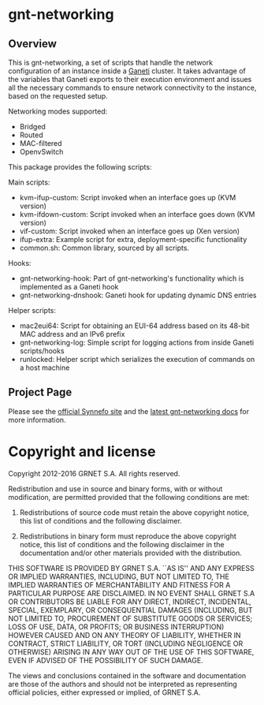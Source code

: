 gnt-networking
===========

Overview
--------

This is gnt-networking, a set of scripts that handle the network configuration of
an instance inside a [Ganeti](http://code.google.com/p/ganeti) cluster.
It takes advantage of the variables that Ganeti exports to their execution
environment and issues all the necessary commands to ensure network
connectivity to the instance, based on the requested setup.

Networking modes supported:
 * Bridged
 * Routed
 * MAC-filtered
 * OpenvSwitch

This package provides the following scripts:

Main scripts:
* kvm-ifup-custom: Script invoked when an interface goes up (KVM version)
* kvm-ifdown-custom: Script invoked when an interface goes down (KVM version)
* vif-custom: Script invoked when an interface goes up (Xen version)
* ifup-extra: Example script for extra, deployment-specific functionality
* common.sh: Common library, sourced by all scripts.

Hooks:
* gnt-networking-hook: Part of gnt-networking's functionality which is
  implemented as a Ganeti hook
* gnt-networking-dnshook: Ganeti hook for updating dynamic DNS entries

Helper scripts:
* mac2eui64: Script for obtaining an EUI-64 address based on its 48-bit
  MAC address and an IPv6 prefix
* gnt-networking-log: Simple script for logging actions from inside Ganeti
  scripts/hooks
* runlocked: Helper script which serializes the execution of commands
  on a host machine

Project Page
------------

Please see the [official Synnefo site](http://www.synnefo.org) and the
[latest gnt-networking docs](http://www.synnefo.org/docs/gnt-networking/latest/index.html)
for more information.


Copyright and license
=====================

Copyright 2012-2016 GRNET S.A. All rights reserved.

Redistribution and use in source and binary forms, with or
without modification, are permitted provided that the following
conditions are met:

  1. Redistributions of source code must retain the above
     copyright notice, this list of conditions and the following
     disclaimer.

  2. Redistributions in binary form must reproduce the above
     copyright notice, this list of conditions and the following
     disclaimer in the documentation and/or other materials
     provided with the distribution.

THIS SOFTWARE IS PROVIDED BY GRNET S.A. ``AS IS'' AND ANY EXPRESS
OR IMPLIED WARRANTIES, INCLUDING, BUT NOT LIMITED TO, THE IMPLIED
WARRANTIES OF MERCHANTABILITY AND FITNESS FOR A PARTICULAR
PURPOSE ARE DISCLAIMED. IN NO EVENT SHALL GRNET S.A OR
CONTRIBUTORS BE LIABLE FOR ANY DIRECT, INDIRECT, INCIDENTAL,
SPECIAL, EXEMPLARY, OR CONSEQUENTIAL DAMAGES (INCLUDING, BUT NOT
LIMITED TO, PROCUREMENT OF SUBSTITUTE GOODS OR SERVICES; LOSS OF
USE, DATA, OR PROFITS; OR BUSINESS INTERRUPTION) HOWEVER CAUSED
AND ON ANY THEORY OF LIABILITY, WHETHER IN CONTRACT, STRICT
LIABILITY, OR TORT (INCLUDING NEGLIGENCE OR OTHERWISE) ARISING IN
ANY WAY OUT OF THE USE OF THIS SOFTWARE, EVEN IF ADVISED OF THE
POSSIBILITY OF SUCH DAMAGE.

The views and conclusions contained in the software and
documentation are those of the authors and should not be
interpreted as representing official policies, either expressed
or implied, of GRNET S.A.
